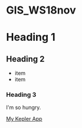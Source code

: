 # GIS_WS18nov

# Heading 1

## Heading 2
- item
- item

### Heading 3

I'm so hungry.

[My Kepler App](https://kepler.gl/demo?mapUrl=https://raw.githubusercontent.com/PangPangPanggggg/GIS_WS18nov/refs/heads/main/kepler.gl.json)

